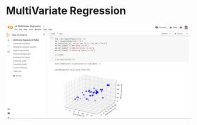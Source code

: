 # MultiVariate Regression

![Snapshot](https://github.com/gohil-jay/ML-Algorithms-Event/blob/main/MultiVariate%20Regression/Snapshot.png?raw=true)
